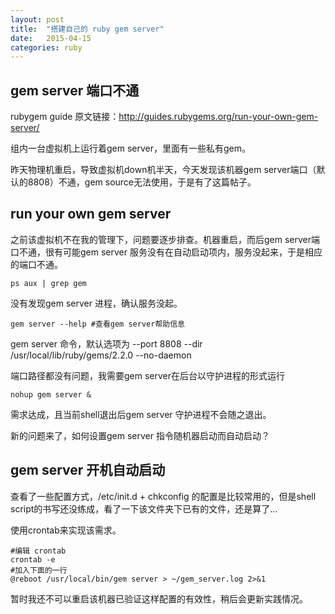 ```yaml
---
layout: post
title:  "搭建自己的 ruby gem server"
date:   2015-04-15
categories: ruby
---
```


## gem server 端口不通

rubygem guide 原文链接：http://guides.rubygems.org/run-your-own-gem-server/

组内一台虚拟机上运行着gem server，里面有一些私有gem。

昨天物理机重启，导致虚拟机down机半天，今天发现该机器gem server端口（默认的8808）不通，gem source无法使用，于是有了这篇帖子。

## run your own gem server

之前该虚拟机不在我的管理下，问题要逐步排查。机器重启，而后gem server端口不通，很有可能gem server 服务没有在自动启动项内，服务没起来，于是相应的端口不通。

```shell
ps aux | grep gem
```

没有发现gem server 进程，确认服务没起。

```shell
gem server --help #查看gem server帮助信息
```

gem server 命令，默认选项为 --port 8808 --dir /usr/local/lib/ruby/gems/2.2.0 --no-daemon

端口路径都没有问题，我需要gem server在后台以守护进程的形式运行

```shell
nohup gem server &
```

需求达成，且当前shell退出后gem server 守护进程不会随之退出。

新的问题来了，如何设置gem server 指令随机器启动而自动启动？

## gem server 开机自动启动

查看了一些配置方式，/etc/init.d + chkconfig 的配置是比较常用的，但是shell script的书写还没练成，看了一下该文件夹下已有的文件，还是算了...

使用crontab来实现该需求。

```shell
#编辑 crontab
crontab -e
#加入下面的一行
@reboot /usr/local/bin/gem server > ~/gem_server.log 2>&1
```

暂时我还不可以重启该机器已验证这样配置的有效性，稍后会更新实践情况。
